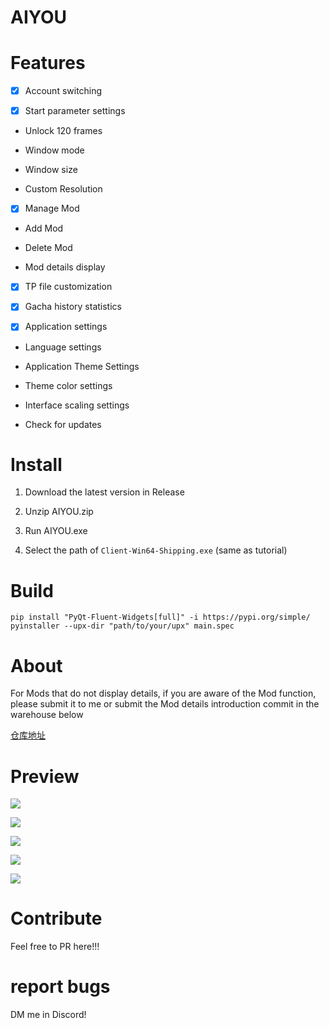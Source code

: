 # AIYOU

# Features

- [x] Account switching

- [x] Start parameter settings

- Unlock 120 frames

- Window mode

- Window size

- Custom Resolution

- [x] Manage Mod

- Add Mod

- Delete Mod

- Mod details display

- [x] TP file customization

- [x] Gacha history statistics

- [x] Application settings

- Language settings

- Application Theme Settings

- Theme color settings

- Interface scaling settings

- Check for updates

 

# Install

1. Download the latest version in Release

2. Unzip AIYOU.zip

3. Run AIYOU.exe

4. Select the path of  `Client-Win64-Shipping.exe` (same as tutorial)

# Build

```
pip install "PyQt-Fluent-Widgets[full]" -i https://pypi.org/simple/
pyinstaller --upx-dir "path/to/your/upx" main.spec
```

# About

For Mods that do not display details, if you are aware of the Mod function, please submit it to me or submit the Mod details introduction commit in the warehouse below

[仓库地址](https://gitee.com/wxdxyyds/aiyou_-translate)

# Preview

![](https://cdn.jsdelivr.net/gh/Cey1anze/Blog_Images@main/pic/202407071811639.png)

![](https://cdn.jsdelivr.net/gh/Cey1anze/Blog_Images@main/pic/202407071812305.png)

![](https://cdn.jsdelivr.net/gh/Cey1anze/Blog_Images@main/pic/202407071813358.png)

![](https://cdn.jsdelivr.net/gh/Cey1anze/Blog_Images@main/pic/202407071813140.png)

![](https://cdn.jsdelivr.net/gh/Cey1anze/Blog_Images@main/pic/202407071814335.png)

# Contribute

Feel free to PR here!!!

# report bugs

DM me in Discord!

